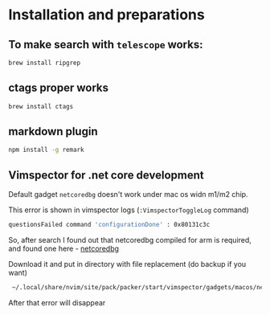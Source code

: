 # Installation and preparations

## To make search with `telescope` works:

```bash
brew install ripgrep
```

## ctags proper works

```bash
brew install ctags
```

## markdown plugin

```bash
npm install -g remark
```

## Vimspector for .net core development

Default gadget `netcoredbg` doesn't work under mac os widn m1/m2 chip.

This error is shown in vimspector logs (`:VimspectorToggleLog` command)

```bash
questionsFailed command 'configurationDone' : 0x80131c3c
```

So, after search I found out that netcoredbg compiled for arm is required, and found one here - [netcoredbg](https://github.com/codeprefect/netcoredbg/releases/tag/2.2.0-950)

Download it and put in directory with file replacement (do backup if you want)

```bash
 ~/.local/share/nvim/site/pack/packer/start/vimspector/gadgets/macos/netcoredbg
```

After that error will disappear
